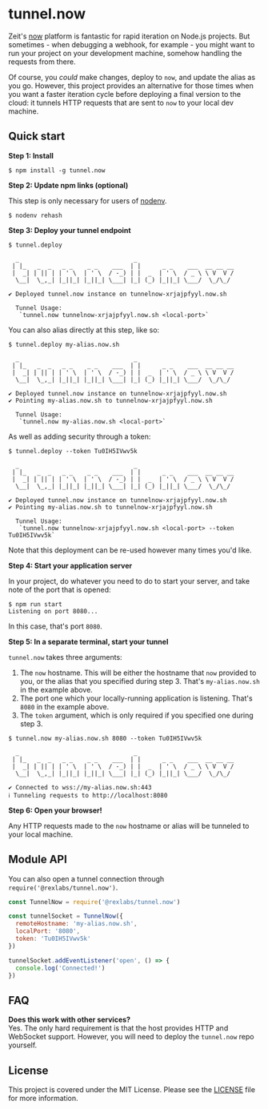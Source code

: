# tunnel.now

Zeit's [now](https://zeit.co/now) platform is fantastic for rapid iteration on Node.js projects.  But sometimes - when debugging a webhook, for example - you might want to run your project on your development machine, somehow handling the requests from there.

Of course, you _could_ make changes, deploy to `now`, and update the alias as you go.  However, this project provides an alternative for those times when you want a faster iteration cycle before deploying a final version to the cloud: it tunnels HTTP requests that are sent to `now` to your local dev machine.

## Quick start

**Step 1: Install**

```
$ npm install -g tunnel.now
```

**Step 2: Update npm links (optional)**

This step is only necessary for users of [nodenv](https://github.com/nodenv/nodenv).

```
$ nodenv rehash
```

**Step 3: Deploy your tunnel endpoint**

```
$ tunnel.deploy

  _                                _
 | |_   _  _   _ _    _ _    ___  | |      _ _    ___  __ __ __
 |  _| | || | | ' \  | ' \  / -_) | |  _  | ' \  / _ \ \ V  V /
  \__|  \_,_| |_||_| |_||_| \___| |_| (_) |_||_| \___/  \_/\_/

✔ Deployed tunnel.now instance on tunnelnow-xrjajpfyyl.now.sh

  Tunnel Usage:
   `tunnel.now tunnelnow-xrjajpfyyl.now.sh <local-port>`

```

You can also alias directly at this step, like so:

```
$ tunnel.deploy my-alias.now.sh

  _                                _
 | |_   _  _   _ _    _ _    ___  | |      _ _    ___  __ __ __
 |  _| | || | | ' \  | ' \  / -_) | |  _  | ' \  / _ \ \ V  V /
  \__|  \_,_| |_||_| |_||_| \___| |_| (_) |_||_| \___/  \_/\_/

✔ Deployed tunnel.now instance on tunnelnow-xrjajpfyyl.now.sh
✔ Pointing my-alias.now.sh to tunnelnow-xrjajpfyyl.now.sh

  Tunnel Usage:
   `tunnel.now my-alias.now.sh <local-port>`

```

As well as adding security through a token:

```
$ tunnel.deploy --token Tu0IH5IVwv5k

  _                                _
 | |_   _  _   _ _    _ _    ___  | |      _ _    ___  __ __ __
 |  _| | || | | ' \  | ' \  / -_) | |  _  | ' \  / _ \ \ V  V /
  \__|  \_,_| |_||_| |_||_| \___| |_| (_) |_||_| \___/  \_/\_/

✔ Deployed tunnel.now instance on tunnelnow-xrjajpfyyl.now.sh
✔ Pointing my-alias.now.sh to tunnelnow-xrjajpfyyl.now.sh

  Tunnel Usage:
   `tunnel.now tunnelnow-xrjajpfyyl.now.sh <local-port> --token Tu0IH5IVwv5k`

```


Note that this deployment can be re-used however many times you'd like.

**Step 4: Start your application server**

In your project, do whatever you need to do to start your server, and take note of the port that is opened:

```
$ npm run start
Listening on port 8080...
```

In this case, that's port `8080`.

**Step 5: In a separate terminal, start your tunnel**

`tunnel.now` takes three arguments:

1. The `now` hostname.  This will be either the hostname that `now` provided to you, or the alias that you specified during step 3.  That's `my-alias.now.sh` in the example above.
2. The port one which your locally-running application is listening. That's `8080` in the example above.
3. The `token` argument, which is only required if you specified one during step 3.

```
$ tunnel.now my-alias.now.sh 8080 --token Tu0IH5IVwv5k

  _                                _
 | |_   _  _   _ _    _ _    ___  | |      _ _    ___  __ __ __
 |  _| | || | | ' \  | ' \  / -_) | |  _  | ' \  / _ \ \ V  V /
  \__|  \_,_| |_||_| |_||_| \___| |_| (_) |_||_| \___/  \_/\_/

✔ Connected to wss://my-alias.now.sh:443
ℹ Tunneling requests to http://localhost:8080

```

**Step 6: Open your browser!**

Any HTTP requests made to the `now` hostname or alias will be tunneled to your local machine.

## Module API

You can also open a tunnel connection through `require('@rexlabs/tunnel.now')`.

```js
const TunnelNow = require('@rexlabs/tunnel.now')

const tunnelSocket = TunnelNow({
  remoteHostname: 'my-alias.now.sh',
  localPort: '8080',
  token: 'Tu0IH5IVwv5k'
})

tunnelSocket.addEventListener('open', () => {
  console.log('Connected!')
})
```

## FAQ

**Does this work with other services?**  
Yes.  The only hard requirement is that the host provides HTTP and WebSocket support.  However, you will need to deploy the `tunnel.now` repo yourself.


## License

This project is covered under the MIT License.  Please see the [LICENSE](./LICENSE) file for more information.
